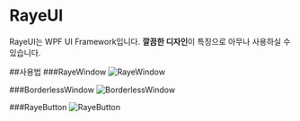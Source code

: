 # RayeUI
RayeUI는 WPF UI Framework입니다.
**깔끔한 디자인**이 특징으로 아무나 사용하실 수 있습니다.

##사용법
###RayeWindow
![RayeWindow](http://i.imgur.com/9PntuNz.png)

###BorderlessWindow
![BorderlessWindow](http://i.imgur.com/OHVbSAA.png)

###RayeButton
![RayeButton](http://i.imgur.com/gdhTN2w.gif)
